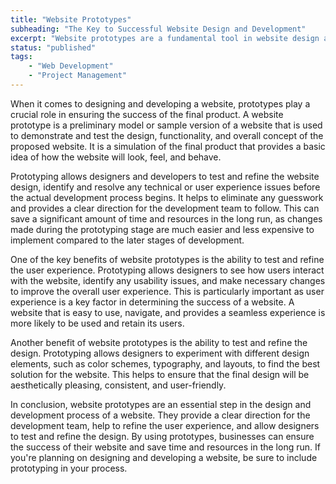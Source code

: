 ```yaml
---
title: "Website Prototypes"
subheading: "The Key to Successful Website Design and Development"
excerpt: "Website prototypes are a fundamental tool in website design and development. They allow designers to test and refine the design, improve the user experience, and ensure the success of the final product. Prototyping helps identify and resolve technical and usability issues, leading to a seamless and user-friendly website. By including prototyping in the process, businesses can save time and resources while ensuring the success of their website."
status: "published"
tags:
    - "Web Development"
    - "Project Management"
---
```


When it comes to designing and developing a website, prototypes play a crucial role in ensuring the success of the final product. A website prototype is a preliminary model or sample version of a website that is used to demonstrate and test the design, functionality, and overall concept of the proposed website. It is a simulation of the final product that provides a basic idea of how the website will look, feel, and behave.

Prototyping allows designers and developers to test and refine the website design, identify and resolve any technical or user experience issues before the actual development process begins. It helps to eliminate any guesswork and provides a clear direction for the development team to follow. This can save a significant amount of time and resources in the long run, as changes made during the prototyping stage are much easier and less expensive to implement compared to the later stages of development.

One of the key benefits of website prototypes is the ability to test and refine the user experience. Prototyping allows designers to see how users interact with the website, identify any usability issues, and make necessary changes to improve the overall user experience. This is particularly important as user experience is a key factor in determining the success of a website. A website that is easy to use, navigate, and provides a seamless experience is more likely to be used and retain its users.

Another benefit of website prototypes is the ability to test and refine the design. Prototyping allows designers to experiment with different design elements, such as color schemes, typography, and layouts, to find the best solution for the website. This helps to ensure that the final design will be aesthetically pleasing, consistent, and user-friendly.

In conclusion, website prototypes are an essential step in the design and development process of a website. They provide a clear direction for the development team, help to refine the user experience, and allow designers to test and refine the design. By using prototypes, businesses can ensure the success of their website and save time and resources in the long run. If you're planning on designing and developing a website, be sure to include prototyping in your process.
